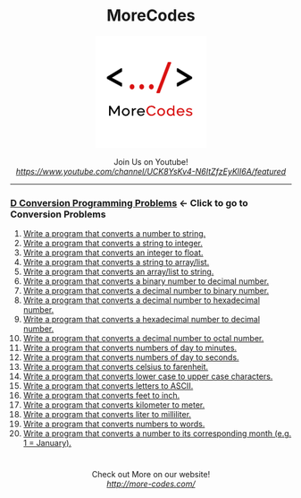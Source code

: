 <h1 align="center">MoreCodes</h1>
<p align="center"> 
  <img src="/morecodescir.png"/>
</p>

<p align="center">
Join Us on Youtube! <br/>
<i><u>https://www.youtube.com/channel/UCK8YsKv4-N6ItZfzEyKlI6A/featured</u></i>
</p>

- - - - 
###  [D Conversion Programming Problems](../Conversions/) <- Click to go to Conversion Problems

1. <a href="https://github.com/ArjunAranetaCodes/MoreCodes-Dlang/blob/master/Conversions/problem1.d" target="_blank">Write a program that converts a number to string.</a>
2. <a href="https://github.com/ArjunAranetaCodes/MoreCodes-Dlang/blob/master/Conversions/problem2.d" target="_blank">Write a program that converts a string to integer.</a>
3. <a href="https://github.com/ArjunAranetaCodes/MoreCodes-Dlang/blob/master/Conversions/problem3.d" target="_blank">Write a program that converts an integer to float.</a>
4. <a href="https://github.com/ArjunAranetaCodes/MoreCodes-Dlang/blob/master/Conversions/problem4.d" target="_blank">Write a program that converts a string to array/list.</a>
5. <a href="https://github.com/ArjunAranetaCodes/MoreCodes-Dlang/blob/master/Conversions/problem5.d" target="_blank">Write a program that converts an array/list to string.</a>
6. <a href="https://github.com/ArjunAranetaCodes/MoreCodes-Dlang/blob/master/Conversions/problem6.d" target="_blank">Write a program that converts a binary number to decimal number.</a>
7. <a href="https://github.com/ArjunAranetaCodes/MoreCodes-Dlang/blob/master/Conversions/problem7.d" target="_blank">Write a program that converts a decimal number to binary number.</a>
8. <a href="https://github.com/ArjunAranetaCodes/MoreCodes-Dlang/blob/master/Conversions/problem8.d" target="_blank">Write a program that converts a decimal number to hexadecimal number.</a>
9. <a href="https://github.com/ArjunAranetaCodes/MoreCodes-Dlang/blob/master/Conversions/problem9.d" target="_blank">Write a program that converts a hexadecimal number to decimal number.</a>
10. <a href="https://github.com/ArjunAranetaCodes/MoreCodes-Dlang/blob/master/Conversions/problem10.d" target="_blank">Write a program that converts a decimal number to octal number.</a>
11. <a href="https://github.com/ArjunAranetaCodes/MoreCodes-Dlang/blob/master/Conversions/problem11.d" target="_blank">Write a program that converts numbers of day to minutes.</a>
12. <a href="https://github.com/ArjunAranetaCodes/MoreCodes-Dlang/blob/master/Conversions/problem12.d" target="_blank">Write a program that converts numbers of day to seconds.</a>
13. <a href="https://github.com/ArjunAranetaCodes/MoreCodes-Dlang/blob/master/Conversions/problem13.d" target="_blank">Write a program that converts celsius to farenheit.</a>
14. <a href="https://github.com/ArjunAranetaCodes/MoreCodes-Dlang/blob/master/Conversions/problem14.d" target="_blank">Write a program that converts lower case to upper case characters.</a>
15. <a href="https://github.com/ArjunAranetaCodes/MoreCodes-Dlang/blob/master/Conversions/problem15.d" target="_blank">Write a program that converts letters to ASCII.</a>
16. <a href="https://github.com/ArjunAranetaCodes/MoreCodes-Dlang/blob/master/Conversions/problem16.d" target="_blank">Write a program that converts feet to inch.</a>
17. <a href="https://github.com/ArjunAranetaCodes/MoreCodes-Dlang/blob/master/Conversions/problem17.d" target="_blank">Write a program that converts kilometer to meter.</a>
18. <a href="https://github.com/ArjunAranetaCodes/MoreCodes-Dlang/blob/master/Conversions/problem18.d" target="_blank">Write a program that converts liter to milliliter.</a>
19. <a href="https://github.com/ArjunAranetaCodes/MoreCodes-Dlang/blob/master/Conversions/problem19.d" target="_blank">Write a program that converts numbers to words.</a>
20. <a href="https://github.com/ArjunAranetaCodes/MoreCodes-Dlang/blob/master/Conversions/problem20.d" target="_blank">Write a program that converts a number to its corresponding month (e.g. 1 = January).</a>

#

<p align="center">
Check out More on our website! <br/>
<i><u>http://more-codes.com/</u></i>
</p>

